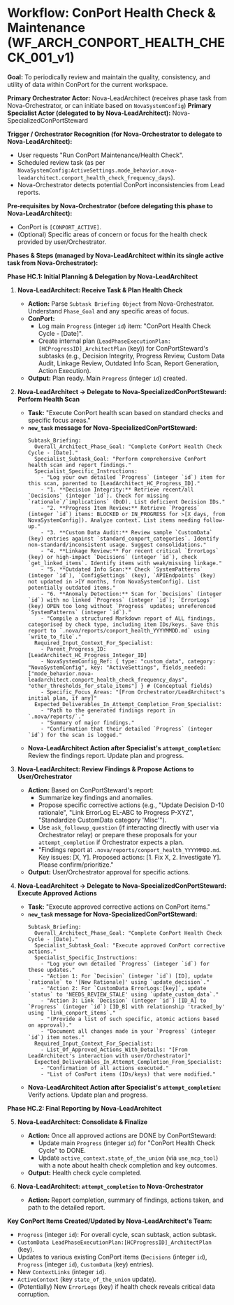 # Workflow: ConPort Health Check & Maintenance (WF_ARCH_CONPORT_HEALTH_CHECK_001_v1)

**Goal:** To periodically review and maintain the quality, consistency, and utility of data within ConPort for the current workspace.

**Primary Orchestrator Actor:** Nova-LeadArchitect (receives phase task from Nova-Orchestrator, or can initiate based on `NovaSystemConfig`)
**Primary Specialist Actor (delegated to by Nova-LeadArchitect):** Nova-SpecializedConPortSteward

**Trigger / Orchestrator Recognition (for Nova-Orchestrator to delegate to Nova-LeadArchitect):**
- User requests "Run ConPort Maintenance/Health Check".
- Scheduled review task (as per `NovaSystemConfig:ActiveSettings.mode_behavior.nova-leadarchitect.conport_health_check_frequency_days`).
- Nova-Orchestrator detects potential ConPort inconsistencies from Lead reports.

**Pre-requisites by Nova-Orchestrator (before delegating this phase to Nova-LeadArchitect):**
- ConPort is `[CONPORT_ACTIVE]`.
- (Optional) Specific areas of concern or focus for the health check provided by user/Orchestrator.

**Phases & Steps (managed by Nova-LeadArchitect within its single active task from Nova-Orchestrator):**

**Phase HC.1: Initial Planning & Delegation by Nova-LeadArchitect**

1.  **Nova-LeadArchitect: Receive Task & Plan Health Check**
    *   **Action:** Parse `Subtask Briefing Object` from Nova-Orchestrator. Understand `Phase_Goal` and any specific areas of focus.
    *   **ConPort:**
        *   Log main `Progress` (integer `id`) item: "ConPort Health Check Cycle - [Date]".
        *   Create internal plan (`LeadPhaseExecutionPlan:[HCProgressID]_ArchitectPlan` (key)) for ConPortSteward's subtasks (e.g., Decision Integrity, Progress Review, Custom Data Audit, Linkage Review, Outdated Info Scan, Report Generation, Action Execution).
    *   **Output:** Plan ready. Main `Progress` (integer `id`) created.

2.  **Nova-LeadArchitect -> Delegate to Nova-SpecializedConPortSteward: Perform Health Scan**
    *   **Task:** "Execute ConPort health scan based on standard checks and specific focus areas."
    *   **`new_task` message for Nova-SpecializedConPortSteward:**
        ```
        Subtask_Briefing:
          Overall_Architect_Phase_Goal: "Complete ConPort Health Check Cycle - [Date]."
          Specialist_Subtask_Goal: "Perform comprehensive ConPort health scan and report findings."
          Specialist_Specific_Instructions:
            - "Log your own detailed `Progress` (integer `id`) item for this scan, parented to [LeadArchitect_HC_Progress_ID]."
            - "1. **Decision Integrity:** Retrieve recent/all `Decisions` (integer `id`). Check for missing `rationale`/`implications` (DoD). List deficient Decision IDs."
            - "2. **Progress Item Review:** Retrieve `Progress` (integer `id`) items: BLOCKED or IN_PROGRESS for >[X days, from NovaSystemConfig]). Analyze context. List items needing follow-up."
            - "3. **Custom Data Audit:** Review sample `CustomData` (key) entries against `standard_conport_categories`. Identify non-standard/inconsistent usage. Suggest consolidations."
            - "4. **Linkage Review:** For recent critical `ErrorLogs` (key) or high-impact `Decisions` (integer `id`), check `get_linked_items`. Identify items with weak/missing linkage."
            - "5. **Outdated Info Scan:** Check `SystemPatterns` (integer `id`), `ConfigSettings` (key), `APIEndpoints` (key) not updated in >[Y months, from NovaSystemConfig]. List potentially outdated items."
            - "6. **Anomaly Detection:** Scan for `Decisions` (integer `id`) with no linked `Progress` (integer `id`); `ErrorLogs` (key) OPEN too long without `Progress` updates; unreferenced `SystemPatterns` (integer `id`)."
            - "Compile a structured Markdown report of ALL findings, categorised by check type, including item IDs/keys. Save this report to `.nova/reports/conport_health_YYYYMMDD.md` using `write_to_file`."
          Required_Input_Context_For_Specialist:
            - Parent_Progress_ID: [LeadArchitect_HC_Progress_Integer_ID]
            - NovaSystemConfig_Ref: { type: "custom_data", category: "NovaSystemConfig", key: "ActiveSettings", fields_needed: ["mode_behavior.nova-leadarchitect.conport_health_check_frequency_days", "other_thresholds_for_stale_items"] } # (Conceptual fields)
            - Specific_Focus_Areas: "[From Orchestrator/LeadArchitect's initial plan, if any]"
          Expected_Deliverables_In_Attempt_Completion_From_Specialist:
            - "Path to the generated findings report in `.nova/reports/`."
            - "Summary of major findings."
            - "Confirmation that their detailed `Progress` (integer `id`) for the scan is logged."
        ```
    *   **Nova-LeadArchitect Action after Specialist's `attempt_completion`:** Review the findings report. Update plan and progress.

3.  **Nova-LeadArchitect: Review Findings & Propose Actions to User/Orchestrator**
    *   **Action:** Based on ConPortSteward's report:
        *   Summarize key findings and anomalies.
        *   Propose specific corrective actions (e.g., "Update Decision D-10 rationale", "Link ErrorLog EL-ABC to Progress P-XYZ", "Standardize CustomData category 'Misc'").
        *   Use `ask_followup_question` (if interacting directly with user via Orchestrator relay) or prepare these proposals for your `attempt_completion` if Orchestrator expects a plan.
        *   "Findings report at `.nova/reports/conport_health_YYYYMMDD.md`. Key issues: [X, Y]. Proposed actions: [1. Fix X, 2. Investigate Y]. Please confirm/prioritize."
    *   **Output:** User/Orchestrator approval for specific actions.

4.  **Nova-LeadArchitect -> Delegate to Nova-SpecializedConPortSteward: Execute Approved Actions**
    *   **Task:** "Execute approved corrective actions on ConPort items."
    *   **`new_task` message for Nova-SpecializedConPortSteward:**
        ```
        Subtask_Briefing:
          Overall_Architect_Phase_Goal: "Complete ConPort Health Check Cycle - [Date]."
          Specialist_Subtask_Goal: "Execute approved ConPort corrective actions."
          Specialist_Specific_Instructions:
            - "Log your own detailed `Progress` (integer `id`) for these updates."
            - "Action 1: For `Decision` (integer `id`) [ID], update `rationale` to '[New Rationale]' using `update_decision`."
            - "Action 2: For `CustomData ErrorLogs:[key]`, update `status` to 'NEEDS_REVIEW_STALE' using `update_custom_data`."
            - "Action 3: Link `Decision` (integer `id`) [ID_A] to `Progress` (integer `id`) [ID_B] with relationship 'tracked_by' using `link_conport_items`."
            - "(Provide a list of such specific, atomic actions based on approval)."
            - "Document all changes made in your `Progress` (integer `id`) item notes."
          Required_Input_Context_For_Specialist:
            - List_Of_Approved_Actions_With_Details: "[From LeadArchitect's interaction with user/Orchestrator]"
          Expected_Deliverables_In_Attempt_Completion_From_Specialist:
            - "Confirmation of all actions executed."
            - "List of ConPort items (IDs/keys) that were modified."
        ```
    *   **Nova-LeadArchitect Action after Specialist's `attempt_completion`:** Verify actions. Update plan and progress.

**Phase HC.2: Final Reporting by Nova-LeadArchitect**

5.  **Nova-LeadArchitect: Consolidate & Finalize**
    *   **Action:** Once all approved actions are DONE by ConPortSteward:
        *   Update main `Progress` (integer `id`) for "ConPort Health Check Cycle" to DONE.
        *   Update `active_context.state_of_the_union` (via `use_mcp_tool`) with a note about health check completion and key outcomes.
    *   **Output:** Health check cycle completed.

6.  **Nova-LeadArchitect: `attempt_completion` to Nova-Orchestrator**
    *   **Action:** Report completion, summary of findings, actions taken, and path to the detailed report.

**Key ConPort Items Created/Updated by Nova-LeadArchitect's Team:**
-   `Progress` (integer `id`): For overall cycle, scan subtask, action subtask.
-   `CustomData LeadPhaseExecutionPlan:[HCProgressID]_ArchitectPlan` (key).
-   Updates to various existing ConPort items (`Decisions` (integer `id`), `Progress` (integer `id`), `CustomData` (key) entries).
-   New `ContextLinks` (integer `id`).
-   `ActiveContext` (key `state_of_the_union` update).
-   (Potentially) New `ErrorLogs` (key) if health check reveals critical data corruption.
